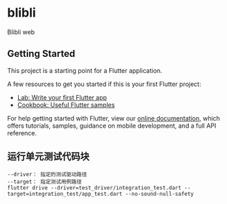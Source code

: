 # blibli

Blibli web

## Getting Started

This project is a starting point for a Flutter application.

A few resources to get you started if this is your first Flutter project:

- [Lab: Write your first Flutter app](https://flutter.dev/docs/get-started/codelab)
- [Cookbook: Useful Flutter samples](https://flutter.dev/docs/cookbook)

For help getting started with Flutter, view our
[online documentation](https://flutter.dev/docs), which offers tutorials,
samples, guidance on mobile development, and a full API reference.


## 运行单元测试代码块
```
--driver： 指定的测试驱动路径
--target： 指定测试用例路径
flutter drive --driver=test_driver/integration_test.dart --target=integration_test/app_test.dart --no-sound-null-safety
```